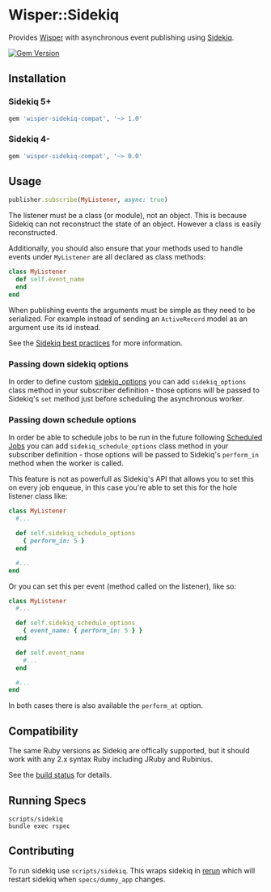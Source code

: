 # Wisper::Sidekiq

Provides [Wisper](https://github.com/nedap/wisper-compat) with asynchronous event
publishing using [Sidekiq](https://github.com/mperham/sidekiq).

[![Gem Version](https://badge.fury.io/rb/wisper-sidekiq-compat.png)](http://badge.fury.io/rb/wisper-sidekiq-compat)

## Installation

### Sidekiq 5+

```ruby
gem 'wisper-sidekiq-compat', '~> 1.0'
```

### Sidekiq 4-

```ruby
gem 'wisper-sidekiq-compat', '~> 0.0'
```

## Usage

```ruby
publisher.subscribe(MyListener, async: true)
```

The listener must be a class (or module), not an object. This is because Sidekiq
can not reconstruct the state of an object. However a class is easily reconstructed.

Additionally, you should also ensure that your methods used to handle events under `MyListener` are all declared as class methods:

```ruby
class MyListener
  def self.event_name
  end
end
```

When publishing events the arguments must be simple as they need to be
serialized. For example instead of sending an `ActiveRecord` model as an argument
use its id instead.

See the [Sidekiq best practices](https://github.com/mperham/sidekiq/wiki/Best-Practices)
for more information.

### Passing down sidekiq options

In order to define custom [sidekiq_options](https://github.com/mperham/sidekiq/wiki/Advanced-Options#workers) you can add `sidekiq_options` class method in your subscriber definition - those options will be passed to Sidekiq's `set` method just before scheduling the asynchronous worker.

### Passing down schedule options

In order be able to schedule jobs to be run in the future following [Scheduled Jobs](https://github.com/mperham/sidekiq/wiki/Scheduled-Jobs) you can add `sidekiq_schedule_options` class method in your subscriber definition - those options will be passed to Sidekiq's `perform_in` method when the worker is called.

This feature is not as powerfull as Sidekiq's API that allows you to set this on every job enqueue, in this case you're able to set this for the hole listener class like:
```ruby
class MyListener
  #...

  def self.sidekiq_schedule_options
    { perform_in: 5 }
  end

  #...
end
```
Or you can set this per event (method called on the listener), like so:
```ruby
class MyListener
  #...

  def self.sidekiq_schedule_options
    { event_name: { perform_in: 5 } }
  end

  def self.event_name
    #...
  end

  #...
end
```
In both cases there is also available the `perform_at` option.

## Compatibility

The same Ruby versions as Sidekiq are offically supported, but it should work
with any 2.x syntax Ruby including JRuby and Rubinius.

See the [build status](https://travis-ci.org/nedap/wisper-sidekiq-compat) for details.

## Running Specs

```
scripts/sidekiq
bundle exec rspec
```

## Contributing

To run sidekiq use `scripts/sidekiq`. This wraps sidekiq in [rerun](https://github.com/alexch/rerun)
which will restart sidekiq when `specs/dummy_app` changes.
